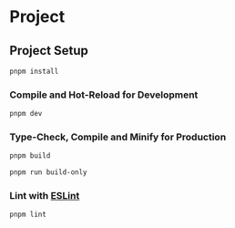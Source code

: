 # Project

## Project Setup

```sh
pnpm install
```

### Compile and Hot-Reload for Development

```sh
pnpm dev
```

### Type-Check, Compile and Minify for Production

```sh
pnpm build
```

```sh
pnpm run build-only
```

### Lint with [ESLint](https://eslint.org/)

```sh
pnpm lint
```
